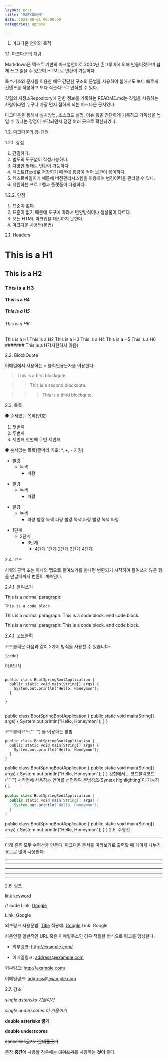 ```yaml
---
layout: post
title: "MARKDOWN"
date: 2021-08-01 00:00:00
categories: update

---
```


1. 마크다운 언어의 목적   

1.1. 마크다운의 개념  

Markdown은 텍스트 기반의 마크업언어로 2004년 존그루버에 의해 만들어졌으며 쉽게 쓰고 읽을 수 있으며 HTML로 변환이 가능하다.    

특수기호와 문자를 이용한 매우 간단한 구조의 문법을 사용하여 웹에서도 보다 빠르게 컨텐츠를 작성하고 보다 직관적으로 인식할 수 있다.    

깃헙의 저장소Repository에 관한 정보를 기록하는 README.md는 깃헙을 사용하는 사람이라면 누구나 가장 먼저 접하게 되는 마크다운 문서였다.   

마크다운을 통해서 설치방법, 소스코드 설명, 이슈 등을 간단하게 기록하고 가독성을 높일 수 있다는 강점이 부각되면서 점점 여러 곳으로 확산되었다.   


1.2. 마크다운의 장-단점   

1.2.1. 장점   

  1. 간결하다.
  2. 별도의 도구없이 작성가능하다.
  3. 다양한 형태로 변환이 가능하다.
  4. 텍스트(Text)로 저장되기 때문에 용량이 적어 보관이 용이하다.
  5. 텍스트파일이기 때문에 버전관리시스템을 이용하여 변경이력을 관리할 수 있다.
  6. 지원하는 프로그램과 플랫폼이 다양하다.   

1.2.2. 단점   

  1. 표준이 없다.
  2. 표준이 없기 때문에 도구에 따라서 변환방식이나 생성물이 다르다.
  3. 모든 HTML 마크업을 대신하지 못한다.
  2. 마크다운 사용법(문법)   

2.1. Headers   

# This is a H1
## This is a H2
### This is a H3
#### This is a H4
##### This is a H5
###### This is a H6
This is a H1
This is a H2
This is a H3
This is a H4
This is a H5
This is a H6
####### This is a H7(지원하지 않음)

2.2. BlockQuote   

이메일에서 사용하는 > 블럭인용문자를 이용한다.

> This is a first blockqute.   

>	> This is a second blockqute.   

>	>	> This is a third blockqute.   



2.3. 목록   

● 순서있는 목록(번호)

1. 첫번째
2. 두번째
3. 세번째
첫번째
두번
세번째


● 순서없는 목록(글머리 기호: *, +, - 지원)
* 빨강
  * 녹색
    * 파랑

+ 빨강
  + 녹색
    + 파랑

- 빨강
  - 녹색
    - 파랑
빨강
녹색
파랑
빨강
녹색
파랑
빨강
녹색
파랑

* 1단계
  - 2단계
    + 3단계
      + 4단계
1단계
2단계
3단계
4단계   

2.4. 코드   

4개의 공백 또는 하나의 탭으로 들여쓰기를 만나면 변환되기 시작하여 들여쓰지 않은 행을 만날때까지 변환이 계속된다.

2.4.1. 들여쓰기   

This is a normal paragraph:

    This is a code block.
 
This is a normal paragraph:
    This is a code block.
end code block.

This is a normal paragraph: This is a code block. end code block.

2.4.1. 코드블럭   

코드블럭은 다음과 같이 2가지 방식을 사용할 수 있습니다:

<pre><code>{code}</code></pre> 이용방식
<pre>
<code>
public class BootSpringBootApplication {
  public static void main(String[] args) {
    System.out.println("Hello, Honeymon");
  }

}
</code>
</pre>

public class BootSpringBootApplication {
  public static void main(String[] args) {
    System.out.println("Hello, Honeymon");
  }
}

코드블럭코드("```") 을 이용하는 방법

```
public class BootSpringBootApplication {
  public static void main(String[] args) {
    System.out.println("Hello, Honeymon");
  }
}
```

public class BootSpringBootApplication {
  public static void main(String[] args) {
    System.out.println("Hello, Honeymon");
  }
}
깃헙에서는 코드블럭코드("```") 시작점에 사용하는 언어를 선언하여 문법강조(Syntax highlighting)이 가능하다.


```java
public class BootSpringBootApplication {
  public static void main(String[] args) {
    System.out.println("Hello, Honeymon");
  }
}
```

public class BootSpringBootApplication {
  public static void main(String[] args) {
    System.out.println("Hello, Honeymon");
  }
}
2.5. 수평선 <hr/>
아래 줄은 모두 수평선을 만든다. 마크다운 문서를 미리보기로 출력할 때 페이지 나누기 용도로 많이 사용한다.

* * *

***

*****

- - -

------------------

2.6. 링크   

[link keyword][id]

[id]: URL "Optional Title here"

// code
Link: [Google][googlelink]

[googlelink]: https://google.com "Go google"
Link: Google

외부링크
사용문법: [Title](link)
적용예: [Google](https://google.com, "google link")
Link: Google

자동연결
일반적인 URL 혹은 이메일주소인 경우 적절한 형식으로 링크를 형성한다.

* 외부링크: <http://example.com/>   

* 이메일링크: <address@example.com>   

외부링크: http://example.com/   

이메일링크: address@example.com   
   

2.7. 강조   

*single asterisks 기울이기*   

_single underscores 더 기울이기_   

**double asterisks 굵게**   

__double underscores__   

~~cancelline글자가운데줄긋기~~   

문장 **중간에** 사용할 경우에는 ~~띄어쓰기를~~ 사용하는 __것이__ 좋다.
